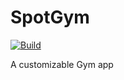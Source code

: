 # SpotGym
[![Build](https://github.com/TeiganPenna/SpotGym/workflows/ci/badge.svg)](https://github.com/TeiganPenna/SpotGym/actions)

A customizable Gym app
